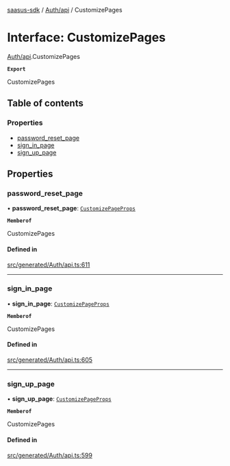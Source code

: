 [saasus-sdk](../README.md) / [Auth/api](../modules/Auth_api.md) / CustomizePages

# Interface: CustomizePages

[Auth/api](../modules/Auth_api.md).CustomizePages

**`Export`**

CustomizePages

## Table of contents

### Properties

- [password\_reset\_page](Auth_api.CustomizePages.md#password_reset_page)
- [sign\_in\_page](Auth_api.CustomizePages.md#sign_in_page)
- [sign\_up\_page](Auth_api.CustomizePages.md#sign_up_page)

## Properties

### password\_reset\_page

• **password\_reset\_page**: [`CustomizePageProps`](Auth_api.CustomizePageProps.md)

**`Memberof`**

CustomizePages

#### Defined in

[src/generated/Auth/api.ts:611](https://github.com/saasus-platform/saasus-sdk-javascript/blob/6b95732/src/generated/Auth/api.ts#L611)

___

### sign\_in\_page

• **sign\_in\_page**: [`CustomizePageProps`](Auth_api.CustomizePageProps.md)

**`Memberof`**

CustomizePages

#### Defined in

[src/generated/Auth/api.ts:605](https://github.com/saasus-platform/saasus-sdk-javascript/blob/6b95732/src/generated/Auth/api.ts#L605)

___

### sign\_up\_page

• **sign\_up\_page**: [`CustomizePageProps`](Auth_api.CustomizePageProps.md)

**`Memberof`**

CustomizePages

#### Defined in

[src/generated/Auth/api.ts:599](https://github.com/saasus-platform/saasus-sdk-javascript/blob/6b95732/src/generated/Auth/api.ts#L599)
